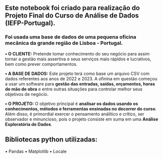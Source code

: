 ## Este notebook foi criado para realização do Projeto Final do Curso de Análise de Dados (IEFP-Portugal).
### Foi usada uma base de dados de uma pequena oficina mecânica da grande região de Lisboa - Portugal.

**• O CLIENTE:** Pretende tomar conhecimento do seu negócio para assim tornar a gestão mais assertiva e seus serviços mais rápidos e lucrativos, bem como prever comportamentos.

**• A BASE DE DADOS:** Este projeto terá como base um arquivo CSV com dados referentes aos anos de 2022 e 2023. A ofinina em questão começou a usar um software 
para **gestão das entradas, saídas, orçamentos, horas de mão de obra** e entre outras situações para controlar melhor seus objetivos de negócio.

**•	O PROJETO:** O objetivo principal é **analisar os dados usando os conhecimentos, métodos e ferramentas ensinadas no decorrer do curso**. 
Além disso, é primordial exercer o pensamento análitico e crítico, ser observador e minuncioso, pois o projeto consiste em suma em uma **Análise Exploratória de Dados**. 

## Bibliotecas python utilizadas:

• Pandas
• Matplotlib
• Locale

